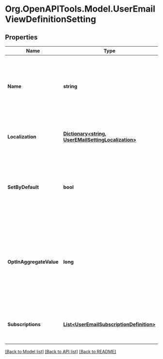 # Org.OpenAPITools.Model.UserEmailViewDefinitionSetting

## Properties

Name | Type | Description | Notes
------------ | ------------- | ------------- | -------------
**Name** | **string** | The identifier for this UI Setting, which can be used to relate it to custom strings or other data as desired. | [optional] 
**Localization** | [**Dictionary&lt;string, UserEMailSettingLocalization&gt;**](UserEMailSettingLocalization.md) | A dictionary of localized text for the EMail setting, keyed by the locale. | [optional] 
**SetByDefault** | **bool** | If true, this setting should be set by default if the user hasn&#39;t chosen whether it&#39;s set or cleared yet. | [optional] 
**OptInAggregateValue** | **long** | The OptInFlags value to set or clear if this setting is set or cleared in the UI. It is the aggregate of all underlying opt-in flags related to this setting. | [optional] 
**Subscriptions** | [**List&lt;UserEmailSubscriptionDefinition&gt;**](UserEmailSubscriptionDefinition.md) | The subscriptions to show as children of this setting, if any. | [optional] 

[[Back to Model list]](../README.md#documentation-for-models) [[Back to API list]](../README.md#documentation-for-api-endpoints) [[Back to README]](../README.md)

